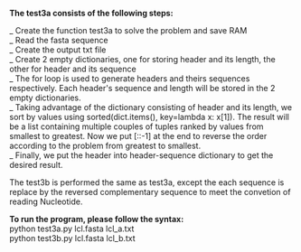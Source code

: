 **The test3a consists of the following steps: <br />**

_ Create the function test3a to solve the problem and save RAM <br />
_ Read the fasta sequence <br />
_ Create the output txt file <br />
_ Create 2 empty dictionaries, one for storing header and its length, the other for header and its sequence <br />
_ The for loop is used to generate headers and theirs sequences respectively. Each header's sequence and length will be stored in the 2 empty dictionaries. <br />
_ Taking advantage of the dictionary consisting of header and its length, we sort by values using sorted(dict.items(), key=lambda x: x[1]). The result will be a list containing multiple couples of tuples ranked by values from smallest to greatest. Now we put [::-1] at the end to reverse the order according to the problem from greatest to smallest. <br />
_ Finally, we put the header into header-sequence dictionary to get the desired result. <br />

The test3b is performed the same as test3a, except the each sequence is replace by the reversed complementary sequence to meet the convetion of reading Nucleotide. <br />

**To run the program, please follow the syntax: <br />**
python test3a.py lcl.fasta lcl_a.txt <br /> 
python test3b.py lcl.fasta lcl_b.txt
